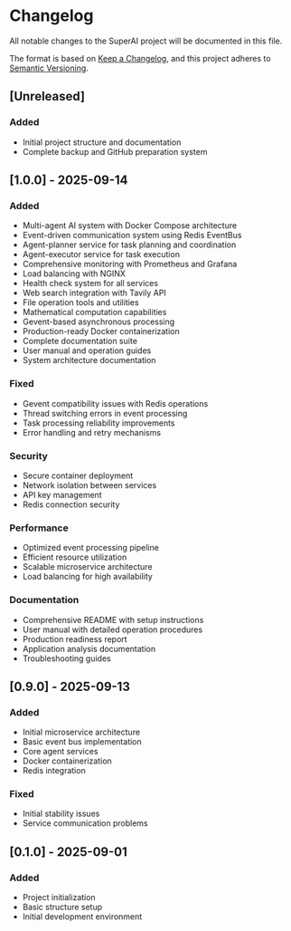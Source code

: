# Changelog

All notable changes to the SuperAI project will be documented in this file.

The format is based on [Keep a Changelog](https://keepachangelog.com/en/1.0.0/),
and this project adheres to [Semantic Versioning](https://semver.org/spec/v2.0.0.html).

## [Unreleased]

### Added
- Initial project structure and documentation
- Complete backup and GitHub preparation system

## [1.0.0] - 2025-09-14

### Added
- Multi-agent AI system with Docker Compose architecture
- Event-driven communication system using Redis EventBus
- Agent-planner service for task planning and coordination
- Agent-executor service for task execution
- Comprehensive monitoring with Prometheus and Grafana
- Load balancing with NGINX
- Health check system for all services
- Web search integration with Tavily API
- File operation tools and utilities
- Mathematical computation capabilities
- Gevent-based asynchronous processing
- Production-ready Docker containerization
- Complete documentation suite
- User manual and operation guides
- System architecture documentation

### Fixed
- Gevent compatibility issues with Redis operations
- Thread switching errors in event processing
- Task processing reliability improvements
- Error handling and retry mechanisms

### Security
- Secure container deployment
- Network isolation between services
- API key management
- Redis connection security

### Performance
- Optimized event processing pipeline
- Efficient resource utilization
- Scalable microservice architecture
- Load balancing for high availability

### Documentation
- Comprehensive README with setup instructions
- User manual with detailed operation procedures
- Production readiness report
- Application analysis documentation
- Troubleshooting guides

## [0.9.0] - 2025-09-13

### Added
- Initial microservice architecture
- Basic event bus implementation
- Core agent services
- Docker containerization
- Redis integration

### Fixed
- Initial stability issues
- Service communication problems

## [0.1.0] - 2025-09-01

### Added
- Project initialization
- Basic structure setup
- Initial development environment